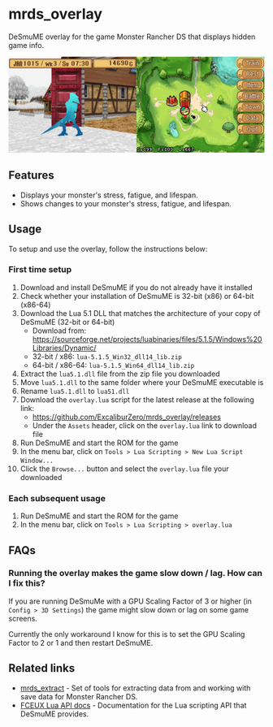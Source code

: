 # mrds_overlay
DeSmuME overlay for the game Monster Rancher DS that displays hidden game info.

![Screenshot showing the monster's stress, fatigue, and lifespan shown on the Ranch screen.](screenshots/hidden_stats_on_ranch_screen.png)

## Features
* Displays your monster's stress, fatigue, and lifespan.
* Shows changes to your monster's stress, fatigue, and lifespan.

## Usage
To setup and use the overlay, follow the instructions below:

### First time setup
1. Download and install DeSmuME if you do not already have it installed
2. Check whether your installation of DeSmuME is 32-bit (x86) or 64-bit (x86-64)
3. Download the Lua 5.1 DLL that matches the architecture of your copy of DeSmuME (32-bit or 64-bit)
    * Download from: https://sourceforge.net/projects/luabinaries/files/5.1.5/Windows%20Libraries/Dynamic/
    * 32-bit / x86: `lua-5.1.5_Win32_dll14_lib.zip`
    * 64-bit / x86-64: `lua-5.1.5_Win64_dll14_lib.zip`
4. Extract the `lua5.1.dll` file from the zip file you downloaded
5. Move `lua5.1.dll` to the same folder where your DeSmuME executable is
6. Rename `lua5.1.dll` to `lua51.dll`
7. Download the `overlay.lua` script for the latest release at the following link:
    * https://github.com/ExcaliburZero/mrds_overlay/releases
    * Under the `Assets` header, click on the `overlay.lua` link to download file
8. Run DeSmuME and start the ROM for the game
9. In the menu bar, click on `Tools > Lua Scripting > New Lua Script Window...`
10. Click the `Browse...` button and select the `overlay.lua` file your downloaded

### Each subsequent usage
1. Run DeSmuME and start the ROM for the game
2. In the menu bar, click on `Tools > Lua Scripting > overlay.lua`

## FAQs
### Running the overlay makes the game slow down / lag. How can I fix this?
If you are running DeSmuMe with a GPU Scaling Factor of 3 or higher (in `Config > 3D Settings`) the game might slow down or lag on some game screens.

Currently the only workaround I know for this is to set the GPU Scaling Factor to 2 or 1 and then restart DeSmuME.

## Related links
* [mrds_extract](https://github.com/ExcaliburZero/mrds_extract) - Set of tools for extracting data from and working with save data for Monster Rancher DS. 
* [FCEUX Lua API docs](https://fceux.com/web/help/LuaScripting.html) - Documentation for the Lua scripting API that DeSmuME provides.